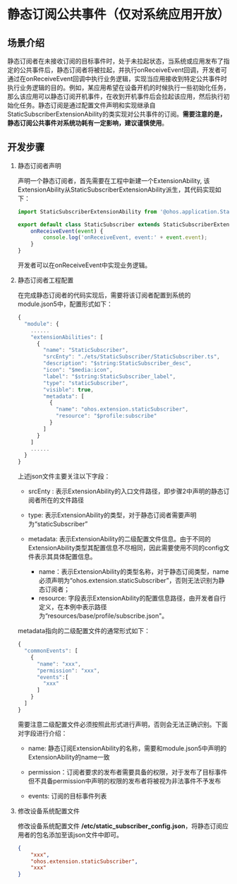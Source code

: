 # 静态订阅公共事件（仅对系统应用开放）

## 场景介绍

静态订阅者在未接收订阅的目标事件时，处于未拉起状态，当系统或应用发布了指定的公共事件后，静态订阅者将被拉起，并执行onReceiveEvent回调，开发者可通过在onReceiveEvent回调中执行业务逻辑，实现当应用接收到特定公共事件时执行业务逻辑的目的。例如，某应用希望在设备开机的时候执行一些初始化任务，那么该应用可以静态订阅开机事件，在收到开机事件后会拉起该应用，然后执行初始化任务。静态订阅是通过配置文件声明和实现继承自StaticSubscriberExtensionAbility的类实现对公共事件的订阅。**需要注意的是，静态订阅公共事件对系统功耗有一定影响，建议谨慎使用**。



## 开发步骤

1. 静态订阅者声明

   声明一个静态订阅者，首先需要在工程中新建一个ExtensionAbility, 该ExtensionAbility从StaticSubscriberExtensionAbility派生，其代码实现如下：

   ```ts
   import StaticSubscriberExtensionAbility from '@ohos.application.StaticSubscriberExtensionAbility'
   
   export default class StaticSubscriber extends StaticSubscriberExtensionAbility {
       onReceiveEvent(event) {
           console.log('onReceiveEvent, event:' + event.event);
       }
   }
   ```

   开发者可以在onReceiveEvent中实现业务逻辑。

   

2. 静态订阅者工程配置

   在完成静态订阅者的代码实现后，需要将该订阅者配置到系统的module.json5中，配置形式如下：

   ```ts
   {
     "module": {
       ......
       "extensionAbilities": [
         {
           "name": "StaticSubscriber",
           "srcEnty": "./ets/StaticSubscriber/StaticSubscriber.ts",
           "description": "$string:StaticSubscriber_desc",
           "icon": "$media:icon",
           "label": "$string:StaticSubscriber_label",
           "type": "staticSubscriber",
           "visible": true,
           "metadata": [
             {
               "name": "ohos.extension.staticSubscriber",
               "resource": "$profile:subscribe"
             }
           ]
         }
       ]
       ......
     }
   }
   ```

   上述json文件主要关注以下字段：

   - srcEnty : 表示ExtensionAbility的入口文件路径，即步骤2中声明的静态订阅者所在的文件路径

   - type: 表示ExtensionAbility的类型，对于静态订阅者需要声明为“staticSubscriber”

   - metadata: 表示ExtensionAbility的二级配置文件信息。由于不同的ExtensionAbility类型其配置信息不尽相同，因此需要使用不同的config文件表示其具体配置信息。
        - name：表示ExtensionAbility的类型名称，对于静态订阅类型，name必须声明为“ohos.extension.staticSubscriber”，否则无法识别为静态订阅者；
        - resource: 字段表示ExtensionAbility的配置信息路径，由开发者自行定义，在本例中表示路径为“resources/base/profile/subscribe.json"。

   metadata指向的二级配置文件的通常形式如下：

   ```ts
   {
     "commonEvents": [
       {
         "name": "xxx",
         "permission": "xxx",
         "events":[
           "xxx"
         ]
       }
     ]
   }
   ```

   需要注意二级配置文件必须按照此形式进行声明，否则会无法正确识别。下面对字段进行介绍：

   - name: 静态订阅ExtensionAbility的名称，需要和module.json5中声明的ExtensionAbility的name一致

   - permission：订阅者要求的发布者需要具备的权限，对于发布了目标事件但不具备permission中声明的权限的发布者将被视为非法事件不予发布

   - events: 订阅的目标事件列表

3. 修改设备系统配置文件

    修改设备系统配置文件 **/etc/static_subscriber_config.json**，将静态订阅应用者的包名添加至该json文件中即可。

    ```json
    {
        "xxx",
        "ohos.extension.staticSubscriber",
        "xxx"
    }
    ```

